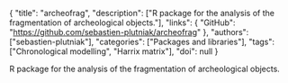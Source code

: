 {
  "title": "archeofrag",
  "description": ["R package for the analysis of the fragmentation of archeological objects."],
  "links": {
    "GitHub": "https://github.com/sebastien-plutniak/archeofrag"
  },
  "authors": ["sebastien-plutniak"],
  "categories": ["Packages and libraries"],
  "tags": ["Chronological modelling", "Harrix matrix"],
  "doi": null
}

<!-- Generated by csv2md.R – do not edit by hand -->

R package for the analysis of the fragmentation of archeological objects.